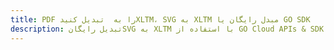 ---title: PDF را به  تبدیل کنیدXLTM، SVG به XLTM مبدل رایگان یا GO SDKdescription: تبدیل رایگانSVG به XLTM با استفاده از GO Cloud APIs & SDK همچنین اسناد PDF را در Cloud ایجاد، ویرایش و رندر کنید.---